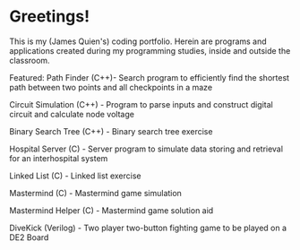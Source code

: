 Greetings!
===============

This is my (James Quien's) coding portfolio.
Herein are programs and applications created during my programming studies, inside and outside the classroom.

Featured:
Path Finder (C++)- Search program to efficiently find the shortest path between two points and all checkpoints in a maze

Circuit Simulation (C++) - Program to parse inputs and construct digital circuit and calculate node voltage

Binary Search Tree (C++) - Binary search tree exercise

Hospital Server (C) - Server program to simulate data storing and retrieval for an interhospital system

Linked List (C) - Linked list exercise

Mastermind (C) - Mastermind game simulation

Mastermind Helper (C) - Mastermind game solution aid

DiveKick (Verilog) - Two player two-button fighting game to be played on a DE2 Board

